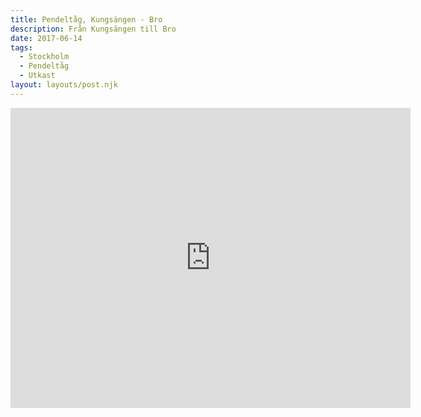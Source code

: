```yaml
---
title: Pendeltåg, Kungsängen - Bro
description: Från Kungsängen till Bro
date: 2017-06-14
tags:
  - Stockholm
  - Pendeltåg
  - Utkast
layout: layouts/post.njk
---
```

<iframe src="https://www.google.com/maps/d/embed?mid=1xWPaRwKZlCB6Rng3qIr8P0CvQpM58Tvh" width="640" height="480" frameborder="0"></iframe>
